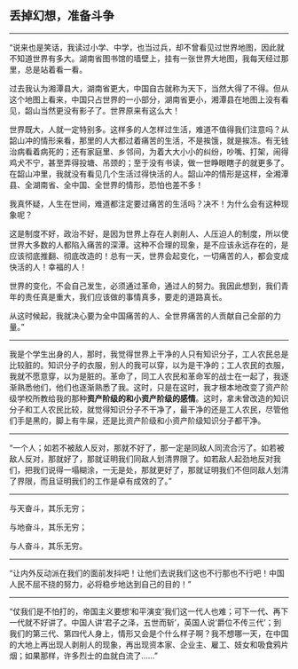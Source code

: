 ## 丢掉幻想，准备斗争

---

“说来也是笑话，我读过小学、中学，也当过兵，却不曾看见过世界地图，因此就不知道世界有多大。湖南省图书馆的墙壁上，挂有一张世界大地图，我每天经过那里，总是站着看一看。

过去我认为湘潭县大，湖南省更大，中国自古就称为天下，当然大得了不得。但从这个地图上看来，中国只占世界的一小部分，湖南省更小，湘潭县在地图上没有看见，韶山当然更没有影子了。世界原来有这么大！

世界既大，人就一定特别多。这样多的人怎样过生活，难道不值得我们注意吗？从韶山冲的情形来看，那里的人大都过着痛苦的生活，不是挨饿，就是挨冻。有无钱治病看着病死的；还有家庭里、乡邻间，为着大大小小的纠纷，吵嘴、打架，闹得鸡犬不宁，甚至弄得投塘、吊颈的；至于没有书读，做一世睁眼瞎子的就更多了。在韶山冲里，我就没有看见几个生活过得快活的人。韶山冲的情形是这样，全湘潭县、全湖南省、全中国、全世界的情形，恐怕也差不多！

我真怀疑，人生在世间，难道都注定要过痛苦的生活吗？决不！为什么会有这种现象呢？

这是制度不好，政治不好，是因为世界上存在人剥削人、人压迫人的制度，所以使世界大多数的人都陷入痛苦的深潭。这种不合理的现象，是不应该永远存在的，是应该彻底推翻、彻底改造的！总有一天，世界会起变化，一切痛苦的人，都会变成快活的人！幸福的人！

世界的变化，不会自己发生，必须通过革命，通过人的努力。我因此想到，我们青年的责任真是重大，我们应该做的事情真多，要走的道路真长。

从这时候起，我就决心要为全中国痛苦的人、全世界痛苦的人贡献自己全部的力量。”

---

我是个学生出身的人，那时，我觉得世界上干净的人只有知识分子，工人农民总是比较脏的。知识分子的衣服，别人的我可以穿，以为是干净的；工人农民的衣服，我就不愿意穿，以为是脏的。革命了，同工人农民和革命军的战士在一起了，我逐渐熟悉他们，他们也逐渐熟悉了我。这时，只是在这时，我才根本地改变了资产阶级学校所教给我的那种**资产阶级的和小资产阶级的感情**。这时，拿未曾改造的知识分子和工人农民比较，就觉得知识分子不干净了，最干净的还是工人农民，尽管他们手是黑的，脚上有牛屎，还是比资产阶级和小资产阶级知识分子都干净。

---

“一个人；如若不被敌人反对，那就不好了，那一定是同敌人同流合污了。如若被敌人反对，那就好了，那就证明我们同敌人划清界限了。如若敌人起劲地反对我们，把我们说得一塌糊涂，一无是处，那就更好了，那就证明我们不但同敌人划清了界限，而且证明我们的工作是卓有成效的了。”

---

与天奋斗，其乐无穷；

与地奋斗，其乐无穷；

与人奋斗，其乐无穷。

---

“让内外反动派在我们的面前发抖吧！让他们去说我们这也不行那也不行吧！中国人民不屈不挠的努力，必将稳步地达到自己的目的！”

---

“仗我们是不怕打的，帝国主义要想‘和平演变’我们这一代人也难；可下一代、再下一代就不好讲了。中国人讲‘君子之泽，五世而斩’，英国人说‘爵位不传三代’；到我们的第三代、第四代人身上，情形又会是个什么样子啊？我不想哪一天，在中国的大地上再出现人剥削人的现象，再出现资本家、企业主、雇工、妓女和吸食鸦片烟；如果那样，许多烈士的血就白流了……”


